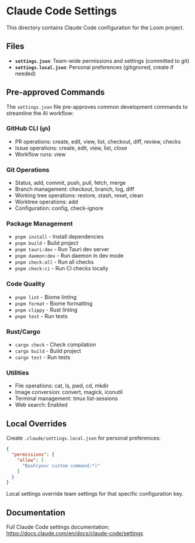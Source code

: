 # Claude Code Settings

This directory contains Claude Code configuration for the Loom project.

## Files

- **`settings.json`**: Team-wide permissions and settings (committed to git)
- **`settings.local.json`**: Personal preferences (gitignored, create if needed)

## Pre-approved Commands

The `settings.json` file pre-approves common development commands to streamline the AI workflow:

### GitHub CLI (`gh`)
- PR operations: create, edit, view, list, checkout, diff, review, checks
- Issue operations: create, edit, view, list, close
- Workflow runs: view

### Git Operations
- Status, add, commit, push, pull, fetch, merge
- Branch management: checkout, branch, log, diff
- Working tree operations: restore, stash, reset, clean
- Worktree operations: add
- Configuration: config, check-ignore

### Package Management
- `pnpm install` - Install dependencies
- `pnpm build` - Build project
- `pnpm tauri:dev` - Run Tauri dev server
- `pnpm daemon:dev` - Run daemon in dev mode
- `pnpm check:all` - Run all checks
- `pnpm check:ci` - Run CI checks locally

### Code Quality
- `pnpm lint` - Biome linting
- `pnpm format` - Biome formatting
- `pnpm clippy` - Rust linting
- `pnpm test` - Run tests

### Rust/Cargo
- `cargo check` - Check compilation
- `cargo build` - Build project
- `cargo test` - Run tests

### Utilities
- File operations: cat, ls, pwd, cd, mkdir
- Image conversion: convert, magick, iconutil
- Terminal management: tmux list-sessions
- Web search: Enabled

## Local Overrides

Create `.claude/settings.local.json` for personal preferences:

```json
{
  "permissions": {
    "allow": [
      "Bash(your custom command:*)"
    ]
  }
}
```

Local settings override team settings for that specific configuration key.

## Documentation

Full Claude Code settings documentation: https://docs.claude.com/en/docs/claude-code/settings
